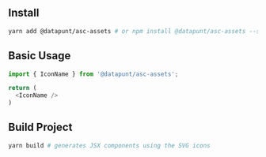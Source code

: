 
## Install

```bash
yarn add @datapunt/asc-assets # or npm install @datapunt/asc-assets --save
```

## Basic Usage

```ts
import { IconName } from '@datapunt/asc-assets';

return (
  <IconName />
)
```
## Build Project
```bash
yarn build # generates JSX components using the SVG icons
```
